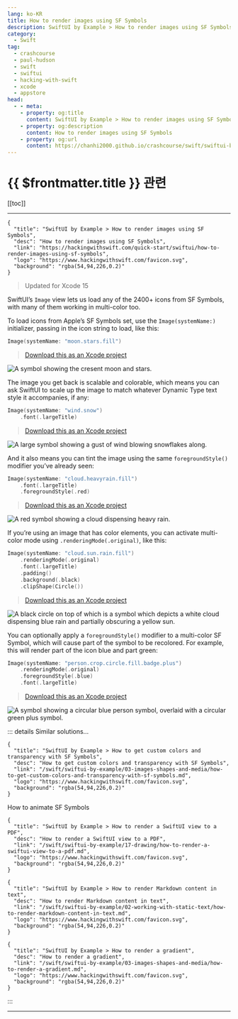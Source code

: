```yaml
---
lang: ko-KR
title: How to render images using SF Symbols
description: SwiftUI by Example > How to render images using SF Symbols
category:
  - Swift
tag: 
  - crashcourse
  - paul-hudson
  - swift
  - swiftui
  - hacking-with-swift
  - xcode
  - appstore
head:
  - - meta:
    - property: og:title
      content: SwiftUI by Example > How to render images using SF Symbols
    - property: og:description
      content: How to render images using SF Symbols
    - property: og:url
      content: https://chanhi2000.github.io/crashcourse/swift/swiftui-by-example/03-images-shapes-and-media/how-to-render-images-using-sf-symbols.html
---
```


# {{ $frontmatter.title }} 관련

[[toc]]

---

```component VPCard
{
  "title": "SwiftUI by Example > How to render images using SF Symbols",
  "desc": "How to render images using SF Symbols",
  "link": "https://hackingwithswift.com/quick-start/swiftui/how-to-render-images-using-sf-symbols",
  "logo": "https://www.hackingwithswift.com/favicon.svg",
  "background": "rgba(54,94,226,0.2)"
}
```

> Updated for Xcode 15

SwiftUI’s `Image` view lets us load any of the 2400+ icons from SF Symbols, with many of them working in multi-color too.

To load icons from Apple’s SF Symbols set, use the `Image(systemName:)` initializer, passing in the icon string to load, like this:

```swift
Image(systemName: "moon.stars.fill")
```

> [<FontIcon icon="fas fa-file-zipper"/>Download this as an Xcode project](https://www.hackingwithswift.com/files/projects/swiftui/how-to-render-images-using-sf-symbols-1.zip)

![A symbol showing the cresent moon and stars.](https://www.hackingwithswift.com/img/books/quick-start/swiftui/how-to-render-images-using-sf-symbols-1~dark.png)

The image you get back is scalable and colorable, which means you can ask SwiftUI to scale up the image to match whatever Dynamic Type text style it accompanies, if any:

```swift
Image(systemName: "wind.snow")
    .font(.largeTitle)
```

> [<FontIcon icon="fas fa-file-zipper"/>Download this as an Xcode project](https://www.hackingwithswift.com/files/projects/swiftui/how-to-render-images-using-sf-symbols-2.zip)

![A large symbol showing a gust of wind blowing snowflakes along.](https://www.hackingwithswift.com/img/books/quick-start/swiftui/how-to-render-images-using-sf-symbols-2~dark.png)

And it also means you can tint the image using the same `foregroundStyle()` modifier you’ve already seen:

```swift
Image(systemName: "cloud.heavyrain.fill")
    .font(.largeTitle)
    .foregroundStyle(.red)
```

> [<FontIcon icon="fas fa-file-zipper"/>Download this as an Xcode project](https://www.hackingwithswift.com/files/projects/swiftui/how-to-render-images-using-sf-symbols-3.zip)

![A red symbol showing a cloud dispensing heavy rain.](https://www.hackingwithswift.com/img/books/quick-start/swiftui/how-to-render-images-using-sf-symbols-3~dark.png)

If you’re using an image that has color elements, you can activate multi-color mode using `.renderingMode(.original)`, like this:

```swift
Image(systemName: "cloud.sun.rain.fill")
    .renderingMode(.original)
    .font(.largeTitle)
    .padding()
    .background(.black)
    .clipShape(Circle())
```

> [<FontIcon icon="fas fa-file-zipper"/>Download this as an Xcode project](https://www.hackingwithswift.com/files/projects/swiftui/how-to-render-images-using-sf-symbols-4.zip)

![A black circle on top of which is a symbol which depicts a white cloud dispensing blue rain and partially obscuring a yellow sun.](https://www.hackingwithswift.com/img/books/quick-start/swiftui/how-to-render-images-using-sf-symbols-4~dark.png)

You can optionally apply a `foregroundStyle()` modifier to a multi-color SF Symbol, which will cause part of the symbol to be recolored. For example, this will render part of the icon blue and part green:

```swift
Image(systemName: "person.crop.circle.fill.badge.plus")
    .renderingMode(.original)
    .foregroundStyle(.blue)
    .font(.largeTitle)
```

> [<FontIcon icon="fas fa-file-zipper"/>Download this as an Xcode project](https://www.hackingwithswift.com/files/projects/swiftui/how-to-render-images-using-sf-symbols-5.zip)

![A symbol showing a circular blue person symbol, overlaid with a circular green plus symbol.](https://www.hackingwithswift.com/img/books/quick-start/swiftui/how-to-render-images-using-sf-symbols-5~dark.png)

::: details Similar solutions…

```component VPCard
{
  "title": "SwiftUI by Example > How to get custom colors and transparency with SF Symbols",
  "desc": "How to get custom colors and transparency with SF Symbols",
  "link": "/swift/swiftui-by-example/03-images-shapes-and-media/how-to-get-custom-colors-and-transparency-with-sf-symbols.md",
  "logo": "https://www.hackingwithswift.com/favicon.svg",
  "background": "rgba(54,94,226,0.2)"
}
```

How to animate SF Symbols

```component VPCard
{
  "title": "SwiftUI by Example > How to render a SwiftUI view to a PDF",
  "desc": "How to render a SwiftUI view to a PDF",
  "link": "/swift/swiftui-by-example/17-drawing/how-to-render-a-swiftui-view-to-a-pdf.md",
  "logo": "https://www.hackingwithswift.com/favicon.svg",
  "background": "rgba(54,94,226,0.2)"
}
```

```component VPCard
{
  "title": "SwiftUI by Example > How to render Markdown content in text",
  "desc": "How to render Markdown content in text",
  "link": "/swift/swiftui-by-example/02-working-with-static-text/how-to-render-markdown-content-in-text.md",
  "logo": "https://www.hackingwithswift.com/favicon.svg",
  "background": "rgba(54,94,226,0.2)"
}
```

```component VPCard
{
  "title": "SwiftUI by Example > How to render a gradient",
  "desc": "How to render a gradient",
  "link": "/swift/swiftui-by-example/03-images-shapes-and-media/how-to-render-a-gradient.md",
  "logo": "https://www.hackingwithswift.com/favicon.svg",
  "background": "rgba(54,94,226,0.2)"
}
```

:::

---

<TagLinks />